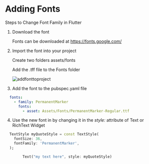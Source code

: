 # Adding Fonts

Steps to Change Font Family in Flutter

1. Download the font

   Fonts can be downloaded at https://fonts.google.com/

2. Import the font into your project

   Create two folders assets/fonts

   Add the .tff file to the Fonts folder

   

   ![addfonttoproject](maimages/addfonttoproject.png)

   

3. Add the font to the pubspec.yaml file



```yaml
  fonts:
    - family: PermanentMarker
      fonts:
        - asset: Assets/Fonts/PermanentMarker-Regular.ttf
```



4. Use the new font in by changing it in the *style:* attribute of Text or RichText Widget



```dart
  TextStyle myQuoteStyle = const TextStyle(
    fontSize: 36,
    fontFamily: 'PermanentMarker',
  );
```



```dart
        Text("my text here", style: myQuoteStyle)
```







